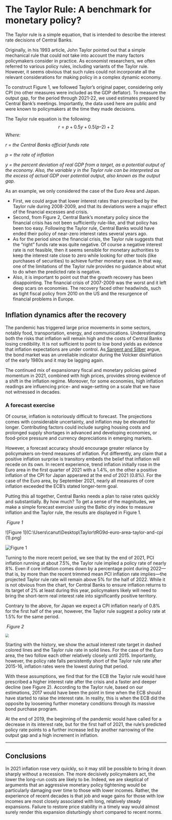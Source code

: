 # The Taylor Rule: A benchmark for monetary policy?

The Taylor rule is a simple equation, that is intended to describe the interest rate decisions of Central Banks.

Originally, in his 1993 article, John Taylor pointed out that a simple mechanical rule that could not take into account the many factors policymakers consider in practice. As economist researchers, we often referred to various policy rules, including variants of the Taylor rule. However, it seems obvious that such rules could not incorporate all the relevant considerations for making policy in a complex dynamic economy.

To construct Figure 1, we followed Taylor’s original paper, considering only  CPI (no other measures were included as the GDP deflator). To measure the output gap, for the period through 2021-22, we used estimates prepared by Central Bank’s meetings. Importantly, the data used here are public and were known to policymakers at the time they made decisions.

The Taylor rule equation is the following:
$$
r = p + 0.5y + 0.5(p – 2) + 2
$$
_Where:_

*r = the Central Banks official funds rate*

*p = the rate of inflation*

*y = the percent deviation of real GDP from a target, as a potential output of the economy. Also, the variable y in the Taylor rule can be interpreted as the excess of actual GDP over potential output, also known as the output gap.*

As an example, we only considered the case of the Euro Area and Japan.

- First, we could argue that lower interest rates than prescribed by the Taylor rule during 2008-2009, and that its deviations were a major effect of the financial excesses and crisis.
- Second, from Figure 2, Central Bank’s monetary policy since the financial crisis has not been sufficiently rule-like, and that policy has been too easy. Following the Taylor rule, Central Banks would have ended their policy of near-zero interest rates several years ago.
- As for the period since the financial crisis, the Taylor rule suggests that the “right” funds rate was quite negative. Of course a negative interest rate is not feasible, then it seems sensible for monetary authorities to keep the interest rate close to zero while looking for other tools (like purchases of securities) to achieve further monetary ease. In that way, one of the limitations of the Taylor rule provides no guidance about what to do when the predicted rate is negative.
- Also, it is important to point out that the growth recovery has been disappointing. The financial crisis of 2007-2009 was the worst and it left deep scars on economies. The recovery faced other headwinds, such as tight fiscal policy from 2010 on the US and the resurgence of financial problems in Europe.

## Inflation dynamics after the recovery

The pandemic has triggered large price movements in some sectors, notably food, transportation, energy, and communications. Underestimating both the risks that inflation will remain high and the costs of Central Banks losing credibility. It is not sufficient to point to low bond yields as evidence that inflation expectations are under control. As[ Sargent and Silber](https://www.wsj.com/articles/the-market-is-too-serene-about-inflation-interest-rate-paul-volcker-fomc-federal-reserve-price-stability-11641933266) argue, the bond market was an unreliable indicator during the Volcker disinflation of the early 1980s and it may be lagging again. 

The continued mix of expansionary fiscal and monetary policies gained momentum in 2021, combined with high prices, provides strong evidence of a shift in the inflation regime. Moreover, for some economies, high inflation readings are influencing price- and wage-setting on a scale that we have not witnessed in decades.

### A forecast exercise

Of course, inflation is notoriously difficult to forecast. The projections comes with considerable uncertainty, and inflation may be elevated for longer. Contributing factors could include surging housing costs and prolonged supply shortages in advanced and developing economies, or food-price pressure and currency depreciations in emerging markets.

However, a forecast accuracy should encourage greater reliance by policymakers on-trend measures of inflation. Put differently, any claim that a positive inflation surprise is transitory embeds the belief that inflation will recede on its own. In recent experience, trend inflation initially rose in the Euro area in the first quarter of 2021 with a 1.4%, on the other a positive inflation of the CPI for Japan apperared at the end of 2021 (0.8%). For the case of the Euro area, by September 2021, nearly all measures of core inflation exceeded the ECB’s stated longer-term goal. 

Putting this all together, Central Banks needs a plan to raise rates quickly and substantially. By how much? To get a sense of the magnitudes, we make a simple forecast exercise using the Baltic dry index to measure inflation and the Taylor rule, the results are displayed in Figure 1.



​									*Figure 1*

![Figure 1](C:\Users\canut\Desktop\Taylor\tRG9d-euro-area-taylor-and-cpi (1).png)

![Figure 1](C:\Users\canut\Desktop\Taylor\W8tfz-japan-taylor-and-cpi.png)

Turning to the more recent period, we see that by the end of 2021, PCI inflation running at about 7.5%, the Taylor rule implied a policy rate of nearly 8%. Even if core inflation comes down by a percentage point during 2022—that is, by more than the recent trimmed mean PCI inflation rate implies—the projected Taylor rule rate will remain above 5% for the half of 2022. While it is not obvious from the chart, for Central Banks to ensure inflation returns to its target of 2% at least during this year, policymakers likely will need to bring the short-term real interest rate into significantly positive territory. 

Contrary to the above, for Japan we expect a CPI inflation nearly of 0.8% for the first half of the year, however, the Taylor rule suggest a policy rate at 1.5% for the same period.



​									*Figure 2*

<img src="C:\Users\canut\Desktop\Taylor\eu_int.png" style="zoom:67%;" />

Starting with the history, we show the actual interest rate target in dashed colored lines and the Taylor rule rate in solid lines. For the case of the Euro area, the two follow each other relatively closely until 2015. Importantly, however, the policy rate falls persistently short of the Taylor rule rate after 2015-16, inflation rates were the lowest during that period. 

With these assumptions, we find that for the ECB the Taylor rule would have prescribed a higher interest rate after the crisis and a faster and deeper decline (see Figure 2). According to the Taylor rule, based on our estimations, 2017 would have been the point in time when the ECB should have started to raise the interest rate. In reality, this is when the ECB did the opposite by loosening further monetary conditions through its massive bond purchase program.

At the end of 2019, the beginning of the pandemic would have called for a decrease in its interest rate, but for the first half of 2021, the rule’s predicted policy rate points to a further increase led by another narrowing of the output gap and a high increment in inflation.

------

## Conclusions

In 2021 inflation rose very quickly, so it may still be possible to bring it down sharply without a recession. The more decisively policymakers act, the lower the long-run costs are likely to be. Indeed, we are skeptical of arguments that an aggressive monetary policy tightening would be particularly damaging over time to those with lower incomes. Rather, the experience of recent decades is that job and wage gains for those with low incomes are most closely associated with long, relatively steady expansions. Failure to restore price stability in a timely way would almost surely render this expansion disturbingly short compared to recent norms.

